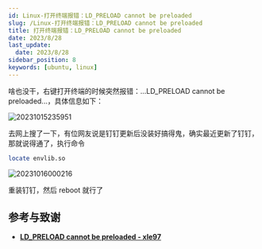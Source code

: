 ```yaml
---
id: Linux-打开终端报错：LD_PRELOAD cannot be preloaded
slug: /Linux-打开终端报错：LD_PRELOAD cannot be preloaded
title: 打开终端报错：LD_PRELOAD cannot be preloaded
date: 2023/8/28
last_update: 
  date: 2023/8/28
sidebar_position: 8
keywords: [ubuntu, linux] 
---
```


啥也没干，右键打开终端的时候突然报错：...LD_PRELOAD cannot be preloaded...，具体信息如下：

![20231015235951](https://shake-picture.oss-cn-guangzhou.aliyuncs.com/Docusaurus/docs/Stack/Linux/20231015235951.png)

去网上搜了一下，有位网友说是钉钉更新后没装好搞得鬼，确实最近更新了钉钉，那就说得通了，执行命令

```bash
locate envlib.so
```

![20231016000216](https://shake-picture.oss-cn-guangzhou.aliyuncs.com/Docusaurus/docs/Stack/Linux/20231016000216.png)

重装钉钉，然后 reboot 就行了

## 参考与致谢

- **[LD_PRELOAD cannot be preloaded - xle97](https://www.cnblogs.com/xle97/p/17491173.html)**
